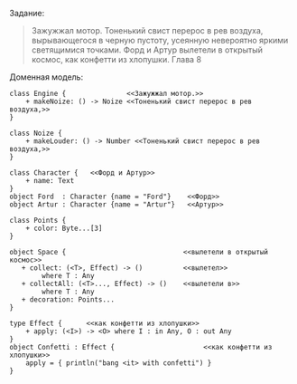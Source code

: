 
Задание:

> Зажужжал мотор. Тоненький свист перерос в рев воздуха, вырывающегося в черную пустоту, усеянную невероятно яркими
> светящимися точками. Форд и Артур вылетели в открытый космос, как конфетти из хлопушки. Глава 8

Доменная модель:

```er-uml
class Engine {               <<Зажужжал мотор.>>
    + makeNoize: () -> Noize <<Тоненький свист перерос в рев воздуха,>>
}

class Noize {
    + makeLouder: () -> Number <<Тоненький свист перерос в рев воздуха,>>
}

class Character {   <<Форд и Артур>>
    + name: Text
}
object Ford  : Character {name = "Ford"}    <<Форд>>
object Artur : Character {name = "Artur"}   <<Артур>>

class Points {
    + color: Byte...[3]
}

object Space {                             <<вылетели в открытый космос>>
   + collect: (<T>, Effect) -> ()          <<вылетел>>
        where T : Any
   + collectAll: (<T>..., Effect) -> ()    <<вылетели в>>
        where T : Any
   + decoration: Points...
}

type Effect {      <<как конфетти из хлопушки>>
    + apply: (<I>) -> <O> where I : in Any, O : out Any
}
object Confetti : Effect {                      <<как конфетти из хлопушки>>
    apply = { println("bang <it> with confetti") }
}
```
